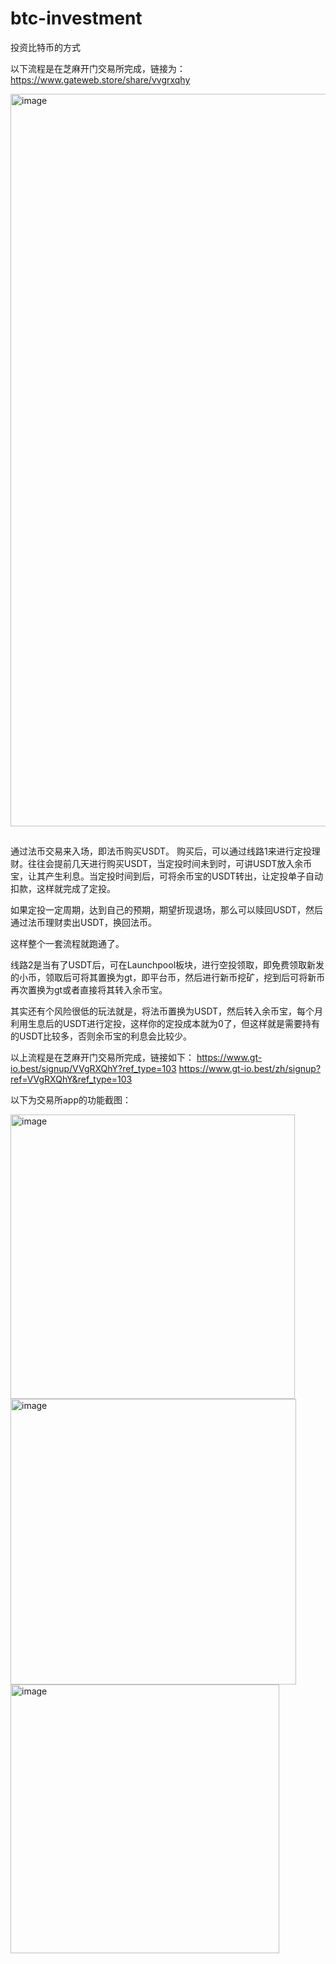 # btc-investment
投资比特币的方式

以下流程是在芝麻开门交易所完成，链接为：https://www.gateweb.store/share/vvgrxqhy

<img width="1904" height="1172" alt="image" src="https://github.com/user-attachments/assets/43c5d9c4-a2e9-4872-8ef4-9c02d8287f86" />

##
通过法币交易来入场，即法币购买USDT。
购买后，可以通过线路1来进行定投理财。往往会提前几天进行购买USDT，当定投时间未到时，可讲USDT放入余币宝，让其产生利息。当定投时间到后，可将余币宝的USDT转出，让定投单子自动扣款，这样就完成了定投。

如果定投一定周期，达到自己的预期，期望折现退场，那么可以赎回USDT，然后通过法币理财卖出USDT，换回法币。

这样整个一套流程就跑通了。

线路2是当有了USDT后，可在Launchpool板块，进行空投领取，即免费领取新发的小币，领取后可将其置换为gt，即平台币，然后进行新币挖矿，挖到后可将新币再次置换为gt或者直接将其转入余币宝。

其实还有个风险很低的玩法就是，将法币置换为USDT，然后转入余币宝，每个月利用生息后的USDT进行定投，这样你的定投成本就为0了，但这样就是需要持有的USDT比较多，否则余币宝的利息会比较少。

以上流程是在芝麻开门交易所完成，链接如下：
https://www.gt-io.best/signup/VVgRXQhY?ref_type=103
https://www.gt-io.best/zh/signup?ref=VVgRXQhY&ref_type=103

以下为交易所app的功能截图：

<img width="455" alt="image" src="https://github.com/user-attachments/assets/3978fae0-de48-4875-b004-251c08a3dbaa" />

<img width="457" alt="image" src="https://github.com/user-attachments/assets/92af69f3-4b06-45bb-ac80-261d07f5b963" />

<img width="430" alt="image" src="https://github.com/user-attachments/assets/51e404d3-6d78-4f03-a32e-00b6518bf612" />
